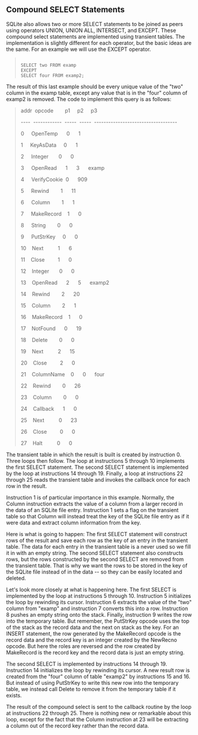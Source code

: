 ## Compound SELECT Statements


SQLite also allows two or more SELECT statements to be joined as
peers using operators UNION, UNION ALL, INTERSECT, and EXCEPT. These
compound select statements are implemented using transient tables.
The implementation is slightly different for each operator, but the
basic ideas are the same. For an example we will use the EXCEPT
operator.



> ```
> 
> SELECT two FROM examp
> EXCEPT
> SELECT four FROM examp2;
> 
> ```


The result of this last example should be every unique value
of the "two" column in the examp table, except any value that is
in the "four" column of examp2 is removed. The code to implement
this query is as follows:



> addr  opcode        p1     p2     p3                                        
> 
> \-\-\-\-  \-\-\-\-\-\-\-\-\-\-\-\-  \-\-\-\-\-  \-\-\-\-\-  \-\-\-\-\-\-\-\-\-\-\-\-\-\-\-\-\-\-\-\-\-\-\-\-\-\-\-\-\-\-\-\-\-\-\-  
> 
> 0     OpenTemp      0      1                                           
> 
> 1     KeyAsData     0      1                                                
> 
> 2     Integer       0      0                                           
> 
> 3     OpenRead      1      3      examp                                
> 
> 4     VerifyCookie  0      909                                              
> 
> 5     Rewind        1      11                                          
> 
> 6     Column        1      1                                           
> 
> 7     MakeRecord    1      0                                           
> 
> 8     String        0      0                                           
> 
> 9     PutStrKey     0      0                                           
> 
> 10    Next          1      6                                                
> 
> 11    Close         1      0                                           
> 
> 12    Integer       0      0                                           
> 
> 13    OpenRead      2      5      examp2                               
> 
> 14    Rewind        2      20                                          
> 
> 15    Column        2      1                                           
> 
> 16    MakeRecord    1      0                                           
> 
> 17    NotFound      0      19                                               
> 
> 18    Delete        0      0                                           
> 
> 19    Next          2      15                                               
> 
> 20    Close         2      0                                           
> 
> 21    ColumnName    0      0      four                                 
> 
> 22    Rewind        0      26                                               
> 
> 23    Column        0      0                                           
> 
> 24    Callback      1      0                                           
> 
> 25    Next          0      23                                               
> 
> 26    Close         0      0                                           
> 
> 27    Halt          0      0


The transient table in which the result is built is created by
instruction 0\. Three loops then follow. The loop at instructions
5 through 10 implements the first SELECT statement. The second
SELECT statement is implemented by the loop at instructions 14 through
19\. Finally, a loop at instructions 22 through 25 reads the transient
table and invokes the callback once for each row in the result.


Instruction 1 is of particular importance in this example. Normally,
the Column instruction extracts the value of a column from a larger
record in the data of an SQLite file entry. Instruction 1 sets a flag on
the transient table so that Column will instead treat the key of the
SQLite file entry as if it were data and extract column information from
the key.


Here is what is going to happen: The first SELECT statement
will construct rows of the result and save each row as the key of
an entry in the transient table. The data for each entry in the
transient table is a never used so we fill it in with an empty string.
The second SELECT statement also constructs rows, but the rows
constructed by the second SELECT are removed from the transient table.
That is why we want the rows to be stored in the key of the SQLite file
instead of in the data \-\- so they can be easily located and deleted.


Let's look more closely at what is happening here. The first
SELECT is implemented by the loop at instructions 5 through 10\.
Instruction 5 initializes the loop by rewinding its cursor.
Instruction 6 extracts the value of the "two" column from "examp"
and instruction 7 converts this into a row. Instruction 8 pushes
an empty string onto the stack. Finally, instruction 9 writes the
row into the temporary table. But remember, the PutStrKey opcode uses
the top of the stack as the record data and the next on stack as the
key. For an INSERT statement, the row generated by the
MakeRecord opcode is the record data and the record key is an integer
created by the NewRecno opcode. But here the roles are reversed and
the row created by MakeRecord is the record key and the record data is
just an empty string.


The second SELECT is implemented by instructions 14 through 19\.
Instruction 14 initializes the loop by rewinding its cursor.
A new result row is created from the "four" column of table "examp2"
by instructions 15 and 16\. But instead of using PutStrKey to write this
new row into the temporary table, we instead call Delete to remove
it from the temporary table if it exists.


The result of the compound select is sent to the callback routine
by the loop at instructions 22 through 25\. There is nothing new
or remarkable about this loop, except for the fact that the Column 
instruction at 23 will be extracting a column out of the record key
rather than the record data.


